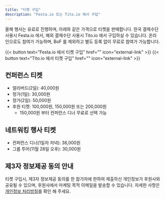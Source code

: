 ```yaml
---
title: "티켓 구입"
description: "Festa.io 또는 Tito.io 에서 구입"
---
```


올해 행사는 유료로 진행하며, 아래와 같은 가격으로 티켓을 판매합니다. 한국 결제수단 사용시 Festa.io 에서, 해외 결제수단 사용시 Tito.io 에서 구입하실 수 있습니다. 온라인으로도 참여가 가능하며, BoF 를 제외하고 별도 등록 없이 무료로 참여가 가능합니다.

{{< button text="Festa.io 에서 티켓 구입" href="" icon="external-link" >}}
{{< button text="Tito.io 에서 티켓 구입" href="" icon="external-link" >}}

## 컨퍼런스 티켓

- 얼리버드(2일): 40,000원
- 정가(1일): 30,000원
- 정가(2일): 50,000원
- 후원 티켓: 100,000원, 150,000원 또는 200,000원
    - 150,000원 부터 컨퍼런스 디너 무료로 선택 가능

## 네트워킹 행사 티켓

- 컨퍼런스 디너(1일차 저녁): 36,000원
- 그룹 투어(11월 28일 오후): 30,000원

## 제3자 정보제공 동의 안내
티켓 구입시, 제3자 정보제공 동의를 한 참가자에 한하여 제출하신 개인정보가 후원사와 공유될 수 있으며, 후원사에서 마케팅 목적 이메일을 발송할 수 있습니다. 자세한 사항은 [개인정보 처리방침](../privacy-policy)를 확인 해 주세요.
